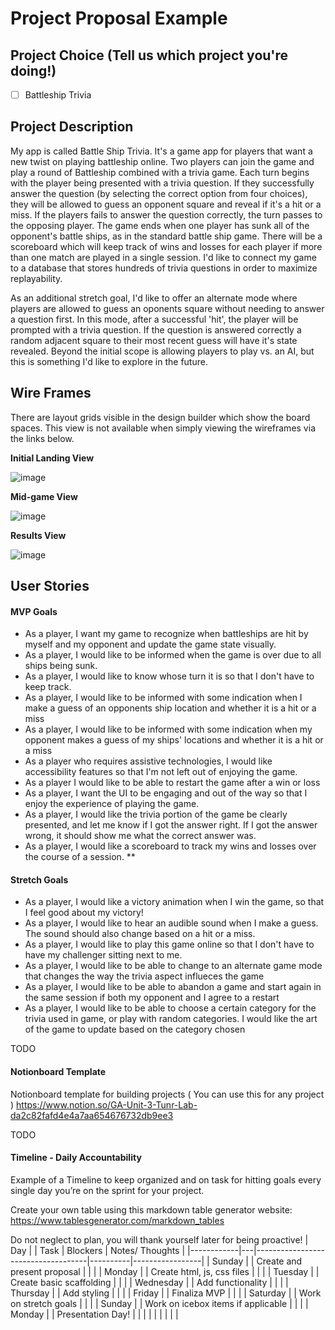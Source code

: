 # Project Proposal Example

## Project Choice (Tell us which project you're doing!)

- [ ] Battleship Trivia

## Project Description 

My app is called Battle Ship Trivia. It's a game app for players that want a new twist on playing battleship online. Two players can join the game and play a round of Battleship combined with a trivia game. Each turn begins with the player being presented with a trivia question. If they successfully answer the question (by selecting the correct option from four choices), they will be allowed to guess an opponent square and reveal if it's a hit or a miss. If the players fails to answer the question correctly, the turn passes to the opposing player. The game ends when one player has sunk all of the opponent's battle ships, as in the standard battle ship game. There will be a scoreboard which will keep track of wins and losses for each player if more than one match are played in a single session. I'd like to connect my game to a database that stores hundreds of trivia questions in order to maximize replayability. 

As an additional stretch goal, I'd like to offer an alternate mode where players are allowed to guess an oponents square without needing to answer a question first. In this mode, after a successful 'hit', the player will be prompted with a trivia question. If the question is answered correctly a random adjacent square to their most recent guess will have it's state revealed. Beyond the initial scope is allowing players to play vs. an AI, but this is something I'd like to explore in the future.

## Wire Frames

There are layout grids visible in the design builder which show the board spaces. This view is not available when simply viewing the wireframes via the links below.

**Initial Landing View**

![image](https://www.figma.com/file/3zXkpIdYvj27Yg3lx3Z21h/Battleship-Trivia-Start-State---Wireframe?type=design&node-id=0%3A1&mode=design&t=4023VSf5WofXOH65-1)

**Mid-game View**

![image](https://www.figma.com/file/SqqS4sHSIYgDQDvjd9Hmp8/Battleship-Trivia-Mid-game-State---Wireframe?type=design&node-id=0%3A1&mode=design&t=rlvyJPFEQGHmRD1D-1)

**Results View**

![image](https://www.figma.com/file/E7LWUjXFjEBcy7tuQXoQSF/Battleship-Trivia-End-State---Wireframe?type=design&node-id=0%3A1&mode=design&t=oo0y2OeQ1dIL3BJs-1)

## User Stories

#### MVP Goals

- As a player, I want my game to recognize when battleships are hit by myself and my opponent and update the game state visually.
- As a player, I would like to be informed when the game is over due to all ships being sunk.
- As a player, I would like to know whose turn it is so that I don't have to keep track.
- As a player, I would like to be informed with some indication when I make a guess of an opponents ship location and whether it is a hit or a miss
- As a player, I would like to be informed with some indication when my opponent makes a guess of my ships' locations and whether it is a hit or a miss
- As a player who requires assistive technologies, I would like accessibility features so that I'm not left out of enjoying the game.
- As a player I would like to be able to restart the game after a win or loss
- As a player, I want the UI to be engaging and out of the way so that I enjoy the experience of playing the game.
- As a player, I would like the trivia portion of the game be clearly presented, and let me know if I got the answer right. If I got the answer wrong, it should show me what the correct answer was.
- As a player, I would like a scoreboard to track my wins and losses over the course of a session. 
\*\*

#### Stretch Goals

- As a player, I would like a victory animation when I win the game, so that I feel good about my victory!
- As a player, I would like to hear an audible sound when I make a guess. The sound should also change based on a hit or a miss.
- As a player, I would like to play this game online so that I don't have to have my challenger sitting next to me.
- As a player, I would like to be able to change to an alternate game mode that changes the way the trivia aspect influeces the game
- As a player, I would like to be able to abandon a game and start again in the same session if both my opponent and I agree to a restart
- As a player, I would like to be able to choose a certain category for the trivia used in game, or play with random categories. I would like the art of the game to update based on the category chosen

TODO
#### Notionboard Template
Notionboard template for building projects ( You can use this for any project )
https://www.notion.so/GA-Unit-3-Tunr-Lab-da2c82fafd4e4a7aa654676732db9ee3

TODO
#### Timeline - Daily Accountability
Example of a Timeline to keep organized and on task for hitting goals every single day you’re on the sprint for your project.

Create your own table using this markdown table generator website:
https://www.tablesgenerator.com/markdown_tables

Do not neglect to plan, you will thank yourself later for being proactive!
| Day        |   | Task                               | Blockers | Notes/ Thoughts |
|------------|---|------------------------------------|----------|-----------------|
| Sunday     |   | Create and present proposal        |          |                 |
| Monday     |   | Create html, js, css files         |          |                 |
| Tuesday    |   | Create basic scaffolding           |          |                 |
| Wednesday  |   | Add functionality                  |          |                 |
| Thursday   |   | Add styling                        |          |                 |
| Friday     |   | Finaliza MVP                       |          |                 |
| Saturday   |   | Work on stretch goals              |          |                 |
| Sunday     |   | Work on icebox items if applicable |          |                 |
| Monday     |   | Presentation Day!                  |          |                 |
|            |   |                                    |          |                 |